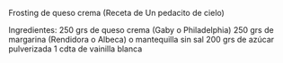 Frosting de queso crema
(Receta de Un pedacito de cielo)

Ingredientes:
250 grs de queso crema (Gaby o Philadelphia)
250 grs de margarina (Rendidora o Albeca)
o mantequilla sin sal
200 grs de azúcar pulverizada
1 cdta de vainilla blanca
